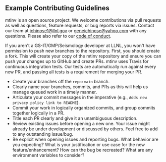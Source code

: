 ## Example Contributing Guidelines

mtinv is an open source project. We welcome contributions via pull requests as well as questions, feature requests, or bug reports via issues. Contact our team at ichinose1@llnl.gov or geneichinose@yahoo.com with any questions. Please also refer to our [code of conduct](https://github.com/LLNL/.github/tree/master/community-health/CODE_OF_CONDUCT.md).

If you aren't a GS-IT/GMP/Seismology developer at LLNL, you won't have permission to push new branches to the repository. First, you should create a fork. This will create your copy of the mtinv repository and ensure you can push your changes up to GitHub and create PRs. mtinv uses Travis for continuous integration tests. Our tests are automatically run against every new PR, and passing all tests is a requirement for merging your PR.

* Create your branches off the `repo:main` branch.
* Clearly name your branches, commits, and PRs as this will help us manage queued work in a timely manner.
* Articulate your commit messages in the imperative (e.g., `Adds new privacy policy link to README`).
* Commit your work in logically organized commits, and group commits together logically in a PR.
* Title each PR clearly and give it an unambiguous description.
* Review existing issues before opening a new one. Your issue might already be under development or discussed by others. Feel free to add to any outstanding issue/bug.
* Be explicit when opening issues and reporting bugs. What behavior are you expecting? What is your justification or use case for the new feature/enhancement? How can the bug be recreated? What are any environment variables to consider?
